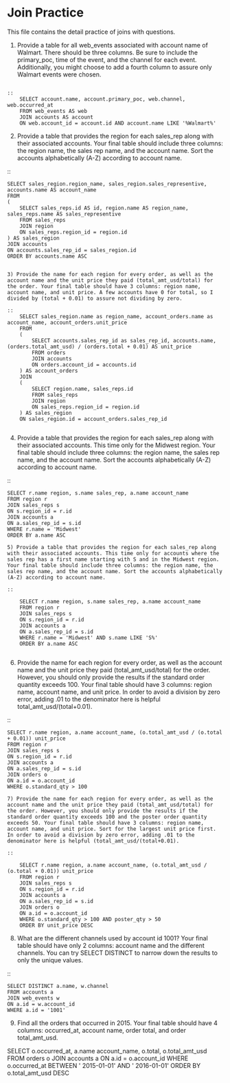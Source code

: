 Join Practice
==========

This file contains the detail practice of joins with questions.

1) Provide a table for all web_events associated with account name of Walmart. There should be three columns. Be sure to include the primary_poc, time of the event, and the channel for each event. Additionally, you might choose to add a fourth column to assure only Walmart events were chosen.
~~~~~~~~~~~~~~~~

::
	SELECT account.name, account.primary_poc, web.channel, web.occurred_at 
	FROM web_events AS web
	JOIN accounts AS account
	ON web.account_id = account.id AND account.name LIKE '%Walmart%'

~~~~~~~~~~~~~~~~

2) Provide a table that provides the region for each sales_rep along with their associated accounts. Your final table should include three columns: the region name, the sales rep name, and the account name. Sort the accounts alphabetically (A-Z) according to account name.

::
    

	SELECT sales_region.region_name, sales_region.sales_representive, accounts.name AS account_name
	FROM 
	(
  		SELECT sales_reps.id AS id, region.name AS region_name, sales_reps.name AS sales_representive
  		FROM sales_reps
  		JOIN region
  		ON sales_reps.region_id = region.id
	) AS sales_region
	JOIN accounts
	ON accounts.sales_rep_id = sales_region.id
	ORDER BY accounts.name ASC


~~~~~~~~~~~~~~~~

3) Provide the name for each region for every order, as well as the account name and the unit price they paid (total_amt_usd/total) for the order. Your final table should have 3 columns: region name, account name, and unit price. A few accounts have 0 for total, so I divided by (total + 0.01) to assure not dividing by zero.

::
	SELECT sales_region.name as region_name, account_orders.name as account_name, account_orders.unit_price
	FROM 
	(
  		SELECT accounts.sales_rep_id as sales_rep_id, accounts.name,   (orders.total_amt_usd) / (orders.total + 0.01) AS unit_price
  		FROM orders
  		JOIN accounts
  		ON orders.account_id = accounts.id
	) AS account_orders
	JOIN
	(
  		SELECT region.name, sales_reps.id
  		FROM sales_reps
  		JOIN region
  		ON sales_reps.region_id = region.id
	) AS sales_region
	ON sales_region.id = account_orders.sales_rep_id


~~~~~~~~~~~~~~~~
4) Provide a table that provides the region for each sales_rep along with their associated accounts. This time only for the Midwest region. Your final table should include three columns: the region name, the sales rep name, and the account name. Sort the accounts alphabetically (A-Z) according to account name.

::

	SELECT r.name region, s.name sales_rep, a.name account_name
	FROM region r
	JOIN sales_reps s
	ON s.region_id = r.id
	JOIN accounts a
	ON a.sales_rep_id = s.id
	WHERE r.name = 'Midwest'
	ORDER BY a.name ASC


~~~~~~~~~~~~~~~~
5) Provide a table that provides the region for each sales_rep along with their associated accounts. This time only for accounts where the sales rep has a first name starting with S and in the Midwest region. Your final table should include three columns: the region name, the sales rep name, and the account name. Sort the accounts alphabetically (A-Z) according to account name.

::

	SELECT r.name region, s.name sales_rep, a.name account_name
	FROM region r
	JOIN sales_reps s
	ON s.region_id = r.id
	JOIN accounts a
	ON a.sales_rep_id = s.id
	WHERE r.name = 'Midwest' AND s.name LIKE 'S%'
	ORDER BY a.name ASC


~~~~~~~~~~~~~~~~
6) Provide the name for each region for every order, as well as the account name and the unit price they paid (total_amt_usd/total) for the order. However, you should only provide the results if the standard order quantity exceeds 100. Your final table should have 3 columns: region name, account name, and unit price. In order to avoid a division by zero error, adding .01 to the denominator here is helpful total_amt_usd/(total+0.01).

::

	SELECT r.name region, a.name account_name, (o.total_amt_usd / (o.total + 0.01)) unit_price
	FROM region r
	JOIN sales_reps s
	ON s.region_id = r.id
	JOIN accounts a
	ON a.sales_rep_id = s.id
	JOIN orders o
	ON a.id = o.account_id
	WHERE o.standard_qty > 100


~~~~~~~~~~~~~~~~
7) Provide the name for each region for every order, as well as the account name and the unit price they paid (total_amt_usd/total) for the order. However, you should only provide the results if the standard order quantity exceeds 100 and the poster order quantity exceeds 50. Your final table should have 3 columns: region name, account name, and unit price. Sort for the largest unit price first. In order to avoid a division by zero error, adding .01 to the denominator here is helpful (total_amt_usd/(total+0.01).

::

	SELECT r.name region, a.name account_name, (o.total_amt_usd / (o.total + 0.01)) unit_price
	FROM region r
	JOIN sales_reps s
	ON s.region_id = r.id
	JOIN accounts a
	ON a.sales_rep_id = s.id
	JOIN orders o
	ON a.id = o.account_id
	WHERE o.standard_qty > 100 AND poster_qty > 50
	ORDER BY unit_price DESC

~~~~~~~~~~~~~~~~
8) What are the different channels used by account id 1001? Your final table should have only 2 columns: account name and the different channels. You can try SELECT DISTINCT to narrow down the results to only the unique values.

::

	SELECT DISTINCT a.name, w.channel
	FROM accounts a
	JOIN web_events w
	ON a.id = w.account_id
	WHERE a.id = '1001'


9) Find all the orders that occurred in 2015. Your final table should have 4 columns: occurred_at, account name, order total, and order total_amt_usd.


SELECT o.occurred_at, a.name account_name, o.total, o.total_amt_usd
FROM orders o
JOIN accounts a
ON a.id = o.account_id
WHERE o.occurred_at BETWEEN ' 2015-01-01' AND ' 2016-01-01'
ORDER BY o.total_amt_usd DESC



